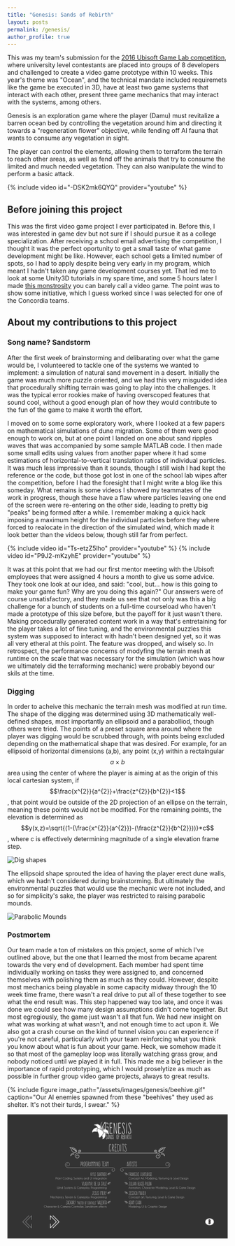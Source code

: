 ```yaml
---
title: "Genesis: Sands of Rebirth"
layout: posts
permalink: /genesis/
author_profile: true 
---
```

This was my team's submission for the [2016 Ubisoft Game Lab competition](https://montreal.ubisoft.com/en/ubisoft-game-lab-competition-2016/), where university level contestants 
are placed into groups of 8 developers and challenged to create a video game prototype within 10 weeks. This year's theme was "Ocean", and the technical mandate included requiremets 
like the game be executed in 3D, have at least two game systems that interact with each other, present three game mechanics that may interact with the systems, among others.

Genesis is an exploration game where the player (Damu) must revitalize a barren ocean bed by controlling the vegetation around him and directing it towards a "regeneration flower" objective, 
while fending off AI fauna that wants to consume any vegetation in sight.

The player can control the elements, allowing them to terraform the terrain to reach other areas, as well as fend off the animals that try to consume the limited and much needed vegetation. 
They can also wanipulate the wind to perform a basic attack.

{% include video id="-DSK2mk6QYQ" provider="youtube" %}
## Before joining this project
This was the first video game project I ever participated in. Before this, I was interested in game dev but not sure if I should pursue it as a college specialization. After receiving a school email 
advertising the competition, I thought it was the perfect oportunity to get a small taste of what game development might be like. However, each school gets a limited number of spots, 
so I had to apply despite being very early in my program, which meant I hadn't taken any game development courses yet. That led me to look at some Unity3D tutorials in my spare time, and 
some 5 hours later I made [this monstrosity](https://users.encs.concordia.ca/~j_imery) you can barely call a video game. The point was to show some initiative, which I guess worked since I 
was selected for one of the Concordia teams.

## About my contributions to this project

### Song name? Sandstorm

After the first week of brainstorming and delibarating over what the game would be, I volunteered to tackle one of the systems we wanted to implement: a simulation of natural sand movement in a desert. 
Initially the game was much more puzzle oriented, and we had this very misguided idea that procedurally shifting terrain was going to play into the challenges. It was the typical error rookies make of 
having overscoped features that sound cool, without a good enough plan of how they would contribute to the fun of the game to make it worth the effort. 

I moved on to some some exploratory work, where I looked at a few papers on mathematical simulations of dune migration. Some of them were good enough to work on, but at one point I landed on one about sand 
ripples waves that was accompanied by some sample MATLAB code. I then made some small edits using values from another paper where it had some estimations of horizontal-to-vertical translation ratios of individual 
particles. It was much less impressive than it sounds, though I still wish I had kept the reference or the code, but those got lost in one of the school lab wipes after the competition, before I had the foresight that 
I might write a blog like this someday. What remains is some videos I showed my teammates of the work in progress, though these have a flaw where particles leaving one end of the screen were re-entering on 
the other side, leading to pretty big "peaks" being formed after a while. I remember making a quick hack imposing a maximum height for the individual particles before they where forced to realocate in the 
direction of the simulated wind, which made it look better than the videos below, though still far from perfect.

{% include video id="Ts-etzZ5lho" provider="youtube" %}
{% include video id="P9J2-mKzyhE" provider="youtube" %}

It was at this point that we had our first mentor meeting with the Ubisoft employees that were assigned 4 hours a month to give us some advice. They took one look at our idea, and said: "cool, but... how is this 
going to make your game fun? Why are you doing this again?" Our answers were of course unsatisfactory, and they made us see that not only was this a big challenge for a bunch of students on a full-time courseload
who haven't made a prototype of this size before, but the payoff for it just wasn't there. Making procedurally generated content work in a way that's entretaining for the player takes a lot of fine tuning, and the 
environmental puzzles this system was supposed to interact with hadn't been designed yet, so it was all very etheral at this point. The feature was dropped, and wisely so. In retrospect, the performance concerns of 
modyfing the terrain mesh at runtime on the scale that was necessary for the simulation (which was how we ultimately did the terraforming mechanic) were probably beyond our skils at the time.

### Digging

In order to acheive this mechanic the terrain mesh was modified at run time. The shape of the digging was determined using 3D mathematically well-defined shapes, most importantly an ellipsoid and a parabolliod, though 
others were tried. The points of a preset square area around where the player was digging would be scrubbed through, with points being excluded depending on the mathematical shape that was desired. For example, for an 
ellipsoid of horizontal dimensions (a,b), any point (x,y) within a rectalngular $$a\times b$$ area using the center of where the player is aiming at as the origin of this local cartesian system, if
$$\frac{x^{2}}{a^{2}}+\frac{z^{2}}{b^{2}}<1$$, that point would be outside of the 2D projection of an ellipse on the terrain, meaning these points would not be modified. For the remaining points, the elevation is 
determined as $$y(x,z)=\sqrt{(1-(\frac{x^{2}}{a^{2}})-(\frac{z^{2}}{b^{2}}))}*c$$, where c is effectively determining magnitude of a single elevation frame step.

![Dig shapes](/assets/gifs/genesis-dig-shapes.gif)

The ellipsoid shape sprouted the idea of having the player erect dune walls, which we hadn't considered during brainstorming. But ultimately the environmental puzzles that would use the mechanic were not included, and 
so for simplicity's sake, the player was restricted to raising parabolic mounds.

![Parabolic Mounds](/assets/gifs/genesis-dig-ingame.gif)

### Postmortem

Our team made a ton of mistakes on this project, some of which I've outlined above, but the one that I learned the most from became aparent towards the very end of development. Each member had spent time 
individually working on tasks they were assigned to, and concerned themselves with polishing them as much as they could. However, despite most mechanics being playable in some capacity midway through the 10 week 
time frame, there wasn't a real drive to put all of these together to see what the end result was. This step happened way too late, and once it was done we could see how many design assumptions didn't come together. But 
most egregiously, the game just wasn't all that fun. We had new insight on what was working at what wasn't, and not enough time to act upon it. We also got a crash course on the kind of tunnel vision you can experience if 
you're not careful, particularly with your team reinforcing what you think you know about what is fun about your game. Heck, we somehow made it so that most of the gameplay loop was literally watching grass grow, and 
nobody noticed until we played it in full. This made me a big believer in the importance of rapid prototyping, which I would proselytize as much as possible in further group video game projects, always to great results.

{% include figure image_path="/assets/images/genesis/beehive.gif" caption="Our AI enemies spawned from these \"beehives\" they used as shelter. It's not their turds, I swear." %}

![Credits](/assets/images/genesis/credits.png "Credits")